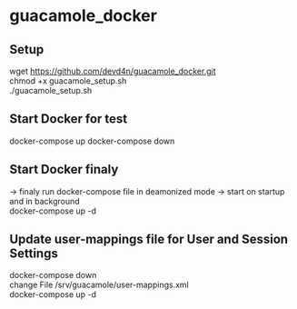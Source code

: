 # guacamole_docker

## Setup
wget https://github.com/devd4n/guacamole_docker.git  
chmod +x guacamole_setup.sh  
./guacamole_setup.sh  

## Start Docker for test
docker-compose up
docker-compose down
  
## Start Docker finaly
-> finaly run docker-compose file in deamonized mode -> start on startup and in background  
docker-compose up -d
  
## Update user-mappings file for User and Session Settings
docker-compose down  
change File /srv/guacamole/user-mappings.xml  
docker-compose up -d  
